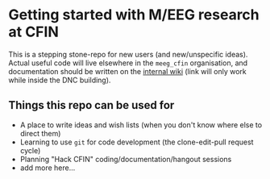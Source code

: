 # Getting started with M/EEG research at CFIN

This is a stepping stone-repo for new users (and new/unspecific ideas). Actual useful code will live elsewhere in the `meeg_cfin` organisation, and documentation should be written on the [internal wiki](http://wiki.pet.auh.dk/wiki) (link will only work while inside the DNC building).

## Things this repo can be used for

* A place to write ideas and wish lists (when you don't know where else to direct them)
* Learning to use `git` for code development (the clone-edit-pull request cycle)
* Planning "Hack CFIN" coding/documentation/hangout sessions
* add more here...
